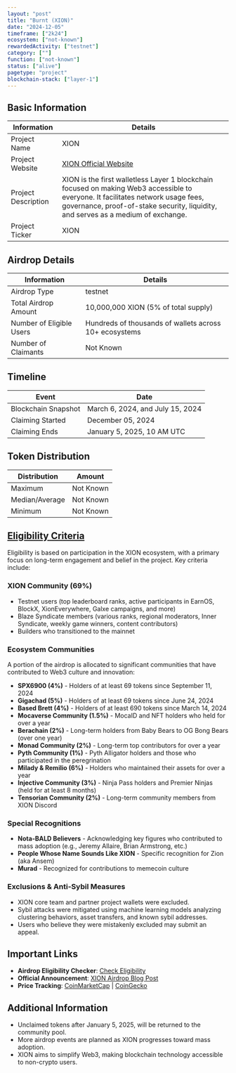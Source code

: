 ```yaml
---
layout: "post"
title: "Burnt (XION)"
date: "2024-12-05"
timeframe: ["2k24"]
ecosystem: ["not-known"]
rewardedActivity: ["testnet"]
category: [""]
function: ["not-known"]
status: ["alive"]
pagetype: "project"
blockchain-stack: ["layer-1"]
---
```


## Basic Information

| Information         | Details                                                                                                                                                                                                               |
| ------------------- | --------------------------------------------------------------------------------------------------------------------------------------------------------------------------------------------------------------------- |
| Project Name        | XION                                                                                                                                                                                                                  |
| Project Website     | [XION Official Website](https://xion.burnt.com)                                                                                                                                                                       |
| Project Description | XION is the first walletless Layer 1 blockchain focused on making Web3 accessible to everyone. It facilitates network usage fees, governance, proof-of-stake security, liquidity, and serves as a medium of exchange. |
| Project Ticker      | XION                                                                                                                                                                                                                  |

## Airdrop Details

| Information              | Details                                                |
| ------------------------ | ------------------------------------------------------ |
| Airdrop Type             | testnet                                                |
| Total Airdrop Amount     | 10,000,000 XION (5% of total supply)                   |
| Number of Eligible Users | Hundreds of thousands of wallets across 10+ ecosystems |
| Number of Claimants      | Not Known                                              |

## Timeline

| Event               | Date                             |
| ------------------- | -------------------------------- |
| Blockchain Snapshot | March 6, 2024, and July 15, 2024 |
| Claiming Started    | December 05, 2024                |
| Claiming Ends       | January 5, 2025, 10 AM UTC       |

## Token Distribution

| Distribution   | Amount    |
| -------------- | --------- |
| Maximum        | Not Known |
| Median/Average | Not Known |
| Minimum        | Not Known |

## [Eligibility Criteria](https://believe.xion.burnt.com)

Eligibility is based on participation in the XION ecosystem, with a primary focus on long-term engagement and belief in the project. Key criteria include:

### **XION Community (69%)**

- Testnet users (top leaderboard ranks, active participants in EarnOS, BlockX, XionEverywhere, Galxe campaigns, and more)
- Blaze Syndicate members (various ranks, regional moderators, Inner Syndicate, weekly game winners, content contributors)
- Builders who transitioned to the mainnet

### **Ecosystem Communities**

A portion of the airdrop is allocated to significant communities that have contributed to Web3 culture and innovation:

- **SPX6900 (4%)** - Holders of at least 69 tokens since September 11, 2024
- **Gigachad (5%)** - Holders of at least 69 tokens since June 24, 2024
- **Based Brett (4%)** - Holders of at least 690 tokens since March 14, 2024
- **Mocaverse Community (1.5%)** - MocaID and NFT holders who held for over a year
- **Berachain (2%)** - Long-term holders from Baby Bears to OG Bong Bears (over one year)
- **Monad Community (2%)** - Long-term top contributors for over a year
- **Pyth Community (1%)** - Pyth Alligator holders and those who participated in the peregrination
- **Milady & Remilio (6%)** - Holders who maintained their assets for over a year
- **Injective Community (3%)** - Ninja Pass holders and Premier Ninjas (held for at least 8 months)
- **Tensorian Community (2%)** - Long-term community members from XION Discord

### **Special Recognitions**

- **Nota-BALD Believers** - Acknowledging key figures who contributed to mass adoption (e.g., Jeremy Allaire, Brian Armstrong, etc.)
- **People Whose Name Sounds Like XION** - Specific recognition for Zion (aka Ansem)
- **Murad** - Recognized for contributions to memecoin culture

### **Exclusions & Anti-Sybil Measures**

- XION core team and partner project wallets were excluded.
- Sybil attacks were mitigated using machine learning models analyzing clustering behaviors, asset transfers, and known sybil addresses.
- Users who believe they were mistakenly excluded may submit an appeal.

## Important Links

- **Airdrop Eligibility Checker**: [Check Eligibility](https://believe.xion.burnt.com)
- **Official Announcement**: [XION Airdrop Blog Post](https://xion.burnt.com/blog/xion-airdrop-believe-in-something-the-first-spark)
- **Price Tracking**: [CoinMarketCap](https://coinmarketcap.com/currencies/xion) | [CoinGecko](https://www.coingecko.com/en/coins/xion)

## Additional Information

- Unclaimed tokens after January 5, 2025, will be returned to the community pool.
- More airdrop events are planned as XION progresses toward mass adoption.
- XION aims to simplify Web3, making blockchain technology accessible to non-crypto users.